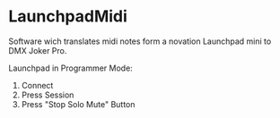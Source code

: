 # LaunchpadMidi

Software wich translates midi notes form a novation Launchpad mini to DMX Joker Pro.

Launchpad in Programmer Mode:
1. Connect
2. Press Session
3. Press "Stop Solo Mute" Button